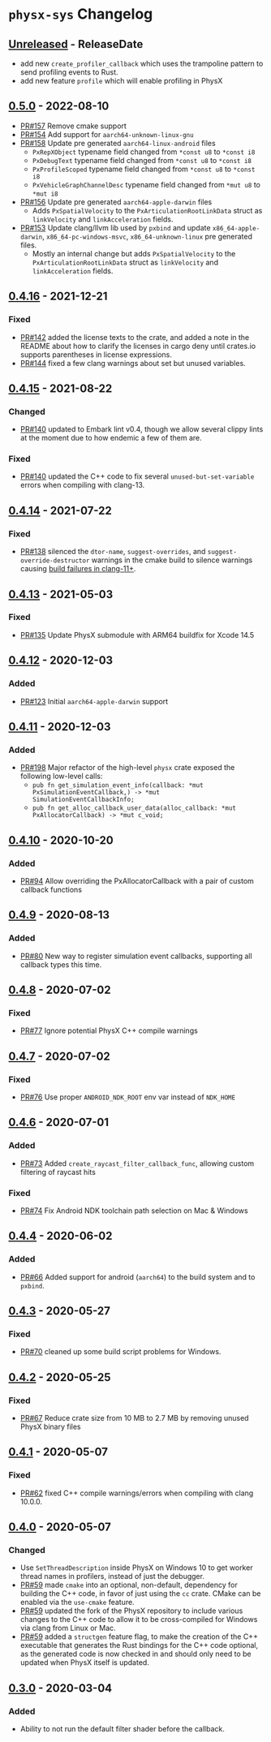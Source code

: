 # `physx-sys` Changelog

<!-- markdownlint-disable no-duplicate-heading blanks-around-headers -->

<!-- next-header -->
## [Unreleased] - ReleaseDate

- add new `create_profiler_callback` which uses the trampoline pattern to send profiling events to Rust.
- add new feature `profile` which will enable profiling in PhysX

## [0.5.0] - 2022-08-10

- [PR#157](https://github.com/EmbarkStudios/physx-rs/pull/157) Remove cmake support
- [PR#154](https://github.com/EmbarkStudios/physx-rs/pull/154) Add support for `aarch64-unknown-linux-gnu`
- [PR#158](https://github.com/EmbarkStudios/physx-rs/pull/158) Update pre generated `aarch64-linux-android` files
    - `PxRepXObject` typename field changed from `*const u8` to `*const i8`
    - `PxDebugText` typename field changed from `*const u8` to `*const i8`
    - `PxProfileScoped` typename field changed from `*const u8` to `*const i8`
    - `PxVehicleGraphChannelDesc` typename field changed from `*mut u8` to `*mut i8`
- [PR#156](https://github.com/EmbarkStudios/physx-rs/pull/156) Update pre generated `aarch64-apple-darwin` files
    - Adds `PxSpatialVelocity` to the `PxArticulationRootLinkData` struct as `linkVelocity` and `linkAcceleration` fields.
- [PR#153](https://github.com/EmbarkStudios/physx-rs/pull/153) Update clang/llvm lib used by `pxbind` and update `x86_64-apple-darwin`, `x86_64-pc-windows-msvc`, `x86_64-unknown-linux` pre generated files.
    - Mostly an internal change but adds `PxSpatialVelocity` to the `PxArticulationRootLinkData` struct as `linkVelocity` and `linkAcceleration` fields.

## [0.4.16] - 2021-12-21
### Fixed

- [PR#142](https://github.com/EmbarkStudios/physx-rs/pull/141) added the license texts to the crate, and added a note in the README about how to clarify the licenses in cargo deny until crates.io supports parentheses in license expressions.
- [PR#144](https://github.com/EmbarkStudios/physx-rs/pull/144) fixed a few clang warnings about set but unused variables.

## [0.4.15] - 2021-08-22

### Changed

- [PR#140](https://github.com/EmbarkStudios/physx-rs/pull/140) updated to Embark lint v0.4, though we allow several clippy lints at the moment due to how endemic a few of them are.

### Fixed

- [PR#140](https://github.com/EmbarkStudios/physx-rs/pull/140) updated the C++ code to fix several `unused-but-set-variable` errors when compiling with clang-13.

## [0.4.14] - 2021-07-22

### Fixed

- [PR#138](https://github.com/EmbarkStudios/physx-rs/pull/138) silenced the `dtor-name`, `suggest-overrides`, and `suggest-override-destructor` warnings in the cmake build to silence warnings causing [build failures in clang-11+](https://github.com/NVIDIAGameWorks/PhysX/issues/417).

## [0.4.13] - 2021-05-03

### Fixed

- [PR#135](https://github.com/EmbarkStudios/physx-rs/pull/135) Update PhysX submodule with ARM64 buildfix for Xcode 14.5

## [0.4.12] - 2020-12-03

### Added

- [PR#123](https://github.com/EmbarkStudios/physx-rs/pull/123) Initial `aarch64-apple-darwin` support

## [0.4.11] - 2020-12-03

### Added

- [PR#198](https://github.com/EmbarkStudios/physx-rs/pull/98) Major refactor of
  the high-level `physx` crate exposed the following low-level calls:
  - `pub fn get_simulation_event_info(callback: *mut PxSimulationEventCallback,) -> *mut SimulationEventCallbackInfo;`
  - `pub fn get_alloc_callback_user_data(alloc_callback: *mut PxAllocatorCallback) -> *mut c_void;`

## [0.4.10] - 2020-10-20

### Added

- [PR#94](https://github.com/EmbarkStudios/physx-rs/pull/94) Allow overriding the PxAllocatorCallback with a pair of custom callback functions

## [0.4.9] - 2020-08-13

### Added

- [PR#80](https://github.com/EmbarkStudios/physx-rs/pull/80) New way to register simulation event callbacks, supporting all callback types this time.

## [0.4.8] - 2020-07-02

### Fixed

- [PR#77](https://github.com/EmbarkStudios/physx-rs/pull/77) Ignore potential PhysX C++ compile warnings

## [0.4.7] - 2020-07-02

### Fixed

- [PR#76](https://github.com/EmbarkStudios/physx-rs/pull/76) Use proper `ANDROID_NDK_ROOT` env var instead of `NDK_HOME`

## [0.4.6] - 2020-07-01

### Added

- [PR#73](https://github.com/EmbarkStudios/physx-rs/pull/73) Added `create_raycast_filter_callback_func`, allowing custom filtering of raycast hits

### Fixed

- [PR#74](https://github.com/EmbarkStudios/physx-rs/pull/74) Fix Android NDK toolchain path selection on Mac & Windows

## [0.4.4] - 2020-06-02

### Added

- [PR#66](https://github.com/EmbarkStudios/physx-rs/pull/66) Added support for android (`aarch64`) to the build system and to `pxbind`.

## [0.4.3] - 2020-05-27

### Fixed

- [PR#70](https://github.com/EmbarkStudios/physx-rs/pull/70) cleaned up some build script problems for Windows.

## [0.4.2] - 2020-05-25

### Fixed

- [PR#67](https://github.com/EmbarkStudios/physx-rs/pull/67) Reduce crate size from 10 MB to 2.7 MB by removing unused PhysX binary files

## [0.4.1] - 2020-05-07

### Fixed

- [PR#62](https://github.com/EmbarkStudios/physx-rs/pull/62) fixed C++ compile warnings/errors when compiling with clang 10.0.0.

## [0.4.0] - 2020-05-07

### Changed

- Use `SetThreadDescription` inside PhysX on Windows 10 to get worker thread names in profilers, instead of just the debugger.
- [PR#59](https://github.com/EmbarkStudios/physx-rs/pull/59) made `cmake` into an optional, non-default, dependency for building the C++ code, in favor of just using the `cc` crate. CMake can be enabled via the `use-cmake` feature.
- [PR#59](https://github.com/EmbarkStudios/physx-rs/pull/59) updated the fork of the PhysX repository to include various changes to the C++ code to allow it to be cross-compiled for Windows via clang from Linux or Mac.
- [PR#59](https://github.com/EmbarkStudios/physx-rs/pull/59) added a `structgen` feature flag, to make the creation of the C++ executable that generates the Rust bindings for the C++ code optional, as the generated code is now checked in and should only need to be updated when PhysX itself is updated.

## [0.3.0] - 2020-03-04

### Added

- Ability to not run the default filter shader before the callback.

<!-- next-url -->
[Unreleased]: https://github.com/EmbarkStudios/physx-rs/compare/physx-sys-v0.5.0...HEAD
[0.5.0]: https://github.com/EmbarkStudios/physx-rs/compare/physx-sys-v0.4.16...physx-sys-v0.5.0
[0.4.16]: https://github.com/EmbarkStudios/physx-rs/compare/physx-sys-v0.4.15...physx-sys-v0.4.16
[0.4.15]: https://github.com/EmbarkStudios/physx-rs/compare/physx-sys-v0.4.14...physx-sys-v0.4.15
[0.4.14]: https://github.com/EmbarkStudios/physx-rs/compare/physx-sys-v0.4.13...physx-sys-v0.4.14
[0.4.13]: https://github.com/EmbarkStudios/physx-rs/compare/physx-sys-v0.4.12...physx-sys-v0.4.13
[0.4.12]: https://github.com/EmbarkStudios/physx-rs/compare/physx-sys-v0.4.11...physx-sys-v0.4.12
[0.4.11]: https://github.com/EmbarkStudios/physx-rs/compare/physx-sys-v0.4.10...physx-sys-v0.4.11
[0.4.10]: https://github.com/EmbarkStudios/physx-rs/compare/physx-sys-v0.4.9...physx-sys-v0.4.10
[0.4.9]: https://github.com/EmbarkStudios/physx-rs/compare/physx-sys-v0.4.8...physx-sys-v0.4.9
[0.4.8]: https://github.com/EmbarkStudios/physx-rs/compare/physx-sys-v0.4.7...physx-sys-v0.4.8
[0.4.7]: https://github.com/EmbarkStudios/physx-rs/compare/physx-sys-v0.4.6...physx-sys-v0.4.7
[0.4.6]: https://github.com/EmbarkStudios/physx-rs/compare/physx-sys-v0.4.4...physx-sys-v0.4.6
[0.4.4]: https://github.com/EmbarkStudios/physx-rs/compare/physx-sys-v0.4.3...physx-sys-v0.4.4
[0.4.3]: https://github.com/EmbarkStudios/physx-rs/compare/physx-sys-v0.4.2...physx-sys-v0.4.3
[0.4.2]: https://github.com/EmbarkStudios/physx-rs/compare/physx-sys-v0.4.1...physx-sys-v0.4.2
[0.4.1]: https://github.com/EmbarkStudios/physx-rs/compare/physx-sys-v0.4.0...physx-sys-v0.4.1
[0.4.0]: https://github.com/EmbarkStudios/physx-rs/compare/physx-sys-v0.3.0...physx-sys-v0.4.0
[0.3.0]: https://github.com/EmbarkStudios/physx-rs/compare/physx-sys-v0.2.4...physx-sys-v0.3.0
